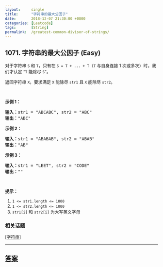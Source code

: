 ```yaml
---
layout:     single
title:      "字符串的最大公因子"
date:       2018-12-07 21:30:00 +0800
categories: [Leetcode]
tags:       [String]
permalink:  /greatest-common-divisor-of-strings/
---
```


## 1071. 字符串的最大公因子 (Easy)

<p>对于字符串&nbsp;<code>S</code> 和&nbsp;<code>T</code>，只有在 <code>S = T + ... + T</code>（<code>T</code>&nbsp;与自身连接 1 次或多次）时，我们才认定&nbsp;&ldquo;<code>T</code> 能除尽 <code>S</code>&rdquo;。</p>

<p>返回字符串&nbsp;<code>X</code>，要求满足&nbsp;<code>X</code> 能除尽 <code>str1</code> 且&nbsp;<code>X</code> 能除尽 <code>str2</code>。</p>

<p>&nbsp;</p>

<p><strong>示例 1：</strong></p>

<pre><strong>输入：</strong>str1 = &quot;ABCABC&quot;, str2 = &quot;ABC&quot;
<strong>输出：</strong>&quot;ABC&quot;
</pre>

<p><strong>示例 2：</strong></p>

<pre><strong>输入：</strong>str1 = &quot;ABABAB&quot;, str2 = &quot;ABAB&quot;
<strong>输出：</strong>&quot;AB&quot;
</pre>

<p><strong>示例 3：</strong></p>

<pre><strong>输入：</strong>str1 = &quot;LEET&quot;, str2 = &quot;CODE&quot;
<strong>输出：</strong>&quot;&quot;
</pre>

<p>&nbsp;</p>

<p><strong>提示：</strong></p>

<ol>
	<li><code>1 &lt;= str1.length &lt;= 1000</code></li>
	<li><code>1 &lt;= str2.length &lt;= 1000</code></li>
	<li><code>str1[i]</code> 和&nbsp;<code>str2[i]</code> 为大写英文字母</li>
</ol>

### 相关话题
  [[字符串](https://github.com/openset/leetcode/tree/master/tag/string/README.md)]

---

## [答案](https://github.com/openset/leetcode/tree/master/problems/greatest-common-divisor-of-strings)
